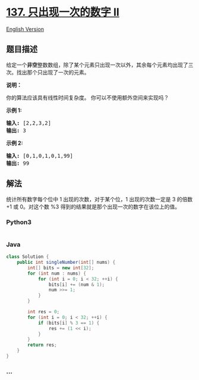 # [137. 只出现一次的数字 II](https://leetcode-cn.com/problems/single-number-ii)

[English Version](/solution/0100-0199/0137.Single%20Number%20II/README_EN.md)

## 题目描述
<!-- 这里写题目描述 -->
<p>给定一个<strong>非空</strong>整数数组，除了某个元素只出现一次以外，其余每个元素均出现了三次。找出那个只出现了一次的元素。</p>

<p><strong>说明：</strong></p>

<p>你的算法应该具有线性时间复杂度。 你可以不使用额外空间来实现吗？</p>

<p><strong>示例 1:</strong></p>

<pre><strong>输入:</strong> [2,2,3,2]
<strong>输出:</strong> 3
</pre>

<p><strong>示例&nbsp;2:</strong></p>

<pre><strong>输入:</strong> [0,1,0,1,0,1,99]
<strong>输出:</strong> 99</pre>



## 解法
<!-- 这里可写通用的实现逻辑 -->

统计所有数字每个位中 1 出现的次数，对于某个位，1 出现的次数一定是 3 的倍数 +1 或 0。对这个数 %3 得到的结果就是那个出现一次的数字在该位上的值。

<!-- tabs:start -->

### **Python3**
<!-- 这里可写当前语言的特殊实现逻辑 -->

```python

```

### **Java**
<!-- 这里可写当前语言的特殊实现逻辑 -->

```java
class Solution {
    public int singleNumber(int[] nums) {
        int[] bits = new int[32];
        for (int num : nums) {
            for (int i = 0; i < 32; ++i) {
                bits[i] += (num & 1);
                num >>= 1;
            }
        }

        int res = 0;
        for (int i = 0; i < 32; ++i) {
            if (bits[i] % 3 == 1) {
                res += (1 << i);
            }
        }
        return res;
    }
}
```

### **...**
```

```

<!-- tabs:end -->